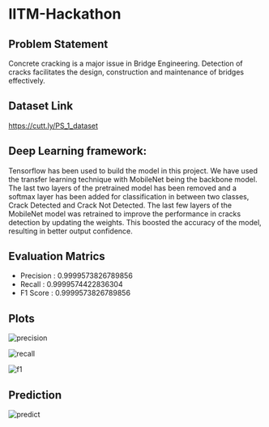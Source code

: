 # IITM-Hackathon

## Problem Statement

Concrete cracking is a major issue in Bridge Engineering. Detection of cracks facilitates the design, construction and maintenance of bridges effectively.

## Dataset Link

 https://cutt.ly/PS_1_dataset
 
## Deep Learning framework:
Tensorflow has been used to build the model in this project. We have used the transfer learning technique with MobileNet being the backbone model. The last two layers of the pretrained model has been removed and a softmax layer has been added for classification in between two classes, Crack Detected and Crack Not Detected. The last few layers of the MobileNet model was retrained to improve the performance in cracks detection by updating the weights. This boosted the accuracy of the model, resulting in better output confidence.
 
## Evaluation Matrics

* Precision : 0.9999573826789856
* Recall : 0.9999574422836304
* F1 Score : 0.9999573826789856

## Plots

![precision](https://user-images.githubusercontent.com/87298712/212745294-a5399c24-c80b-44a4-a8fd-a25571b73ee6.jpg)

![recall](https://user-images.githubusercontent.com/87298712/212745369-a61ad474-3237-43f9-942d-ad1ca1986a34.jpg)

![f1](https://user-images.githubusercontent.com/87298712/212745228-35292d78-a233-4a62-afa8-79c341f936d7.jpg)

## Prediction

![predict](https://user-images.githubusercontent.com/87298712/212745341-1b03244b-5523-46da-81c6-2baff55a651f.jpg)

